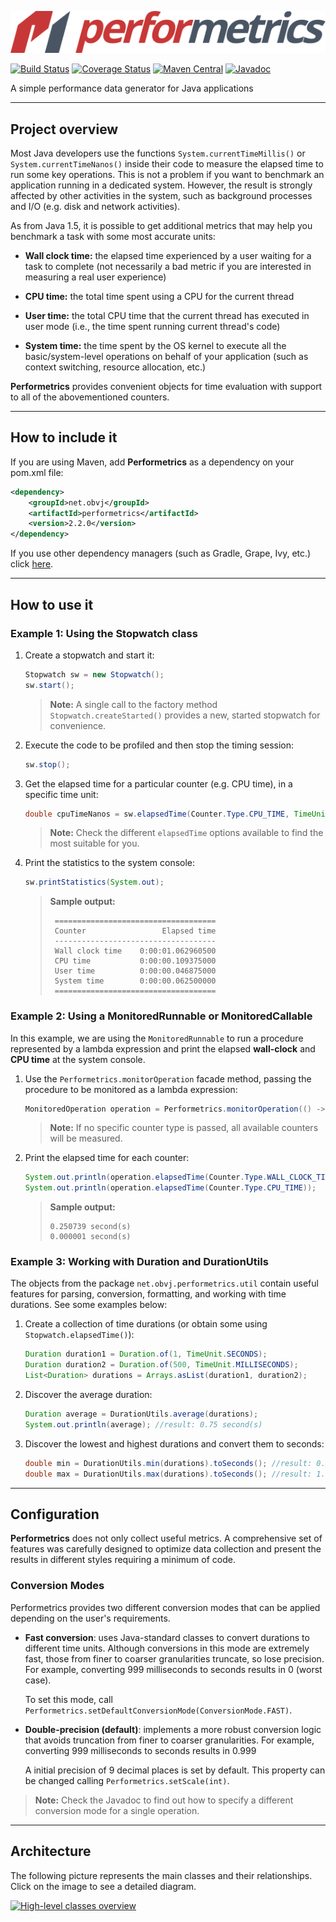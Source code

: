 ![Performetrics logo](resources/performetrics_logo.svg)

[![Build Status](https://travis-ci.org/oswaldobapvicjr/performetrics.svg?branch=master)](https://travis-ci.org/oswaldobapvicjr/performetrics)
[![Coverage Status](https://coveralls.io/repos/github/oswaldobapvicjr/performetrics/badge.svg?branch=master)](https://coveralls.io/github/oswaldobapvicjr/performetrics?branch=master)
[![Maven Central](https://maven-badges.herokuapp.com/maven-central/net.obvj/performetrics/badge.svg)](https://maven-badges.herokuapp.com/maven-central/net.obvj/performetrics)
[![Javadoc](https://javadoc.io/badge2/net.obvj/performetrics/javadoc.svg)](https://javadoc.io/doc/net.obvj/performetrics)

A simple performance data generator for Java applications

---

## Project overview

Most Java developers use the functions `System.currentTimeMillis()` or `System.currentTimeNanos()` inside their code to measure the elapsed time to run some key operations. This is not a problem if you want to benchmark an application running in a dedicated system. However, the result is strongly affected by other activities in the system, such as background processes and I/O (e.g. disk and network activities).

As from Java 1.5, it is possible to get additional metrics that may help you benchmark a task with some most accurate units:

- **Wall clock time:** the elapsed time experienced by a user waiting for a task to complete (not necessarily a bad metric if you are interested in measuring a real user experience)

- **CPU time:** the total time spent using a CPU for the current thread

- **User time:** the total CPU time that the current thread has executed in user mode (i.e., the time spent running current thread's  code)

- **System time:** the time spent by the OS kernel to execute all the basic/system-level operations on behalf of your application (such as context switching, resource allocation, etc.)

**Performetrics** provides convenient objects for time evaluation with support to all of the abovementioned counters.

---

## How to include it

If you are using Maven, add **Performetrics** as a dependency on your pom.xml file:

```xml
<dependency>
    <groupId>net.obvj</groupId>
    <artifactId>performetrics</artifactId>
    <version>2.2.0</version>
</dependency>
```

If you use other dependency managers (such as Gradle, Grape, Ivy, etc.) click [here](https://maven-badges.herokuapp.com/maven-central/net.obvj/performetrics).

---

## How to use it

### Example 1: Using the Stopwatch class

1. Create a stopwatch and start it:

    ```java
    Stopwatch sw = new Stopwatch();
    sw.start();
    ```

    > **Note:** A single call to the factory method `Stopwatch.createStarted()` provides a new, started stopwatch for convenience.

2. Execute the code to be profiled and then stop the timing session:

    ```java
    sw.stop();
    ```

3. Get the elapsed time for a particular counter (e.g. CPU time), in a specific time unit:

    ```java
    double cpuTimeNanos = sw.elapsedTime(Counter.Type.CPU_TIME, TimeUnit.NANOSECONDS);
    ```

    > **Note:** Check the different `elapsedTime` options available to find the most suitable for you.

4. Print the statistics to the system console:

    ```java
    sw.printStatistics(System.out);
    ```

    > **Sample output:**
    >
    > ````
    >  ====================================
    >  Counter                 Elapsed time
    >  ------------------------------------
    >  Wall clock time    0:00:01.062960500
    >  CPU time           0:00:00.109375000
    >  User time          0:00:00.046875000
    >  System time        0:00:00.062500000
    >  ====================================
    > ````

### Example 2: Using a MonitoredRunnable or MonitoredCallable

In this example, we are using the `MonitoredRunnable` to run a procedure represented by a lambda expression and print the elapsed **wall-clock** and **CPU time** at the system console.

1. Use the `Performetrics.monitorOperation` facade method, passing the procedure to be monitored as a lambda expression:

    ```java
    MonitoredOperation operation = Performetrics.monitorOperation(() -> myObject.doStuff());
    ```

    > **Note:** If no specific counter type is passed, all available counters will be measured.

2. Print the elapsed time for each counter:

    ```java
    System.out.println(operation.elapsedTime(Counter.Type.WALL_CLOCK_TIME));
    System.out.println(operation.elapsedTime(Counter.Type.CPU_TIME));
    ```
    > **Sample output:**
    >
    > ````
    > 0.250739 second(s)
    > 0.000001 second(s)
    > ````

### Example 3: Working with Duration and DurationUtils

The objects from the package `net.obvj.performetrics.util` contain useful features for parsing, conversion, formatting, and working with time durations. See some examples below:

1. Create a collection of time durations (or obtain some using `Stopwatch.elapsedTime()`):

    ```java
    Duration duration1 = Duration.of(1, TimeUnit.SECONDS);
    Duration duration2 = Duration.of(500, TimeUnit.MILLISECONDS);
    List<Duration> durations = Arrays.asList(duration1, duration2);
    ```

2. Discover the average duration:

    ```java
    Duration average = DurationUtils.average(durations);
    System.out.println(average); //result: 0.75 second(s)
    ```

2. Discover the lowest and highest durations and convert them to seconds:

    ```java
    double min = DurationUtils.min(durations).toSeconds(); //result: 0.5
    double max = DurationUtils.max(durations).toSeconds(); //result: 1.0
    ```

---
    
## Configuration
**Performetrics** does not only collect useful metrics. A comprehensive set of features was carefully designed to optimize data collection and present the results in different styles requiring a minimum of code.

### Conversion Modes

Performetrics provides two different conversion modes that can be applied depending on the user's requirements.

* **Fast conversion**: uses Java-standard classes to convert durations to different time units. Although conversions in this mode are extremely fast, those from finer to coarser granularities truncate, so lose precision. For example, converting 999 milliseconds to seconds results in 0 (worst case).

  To set this mode, call `Performetrics.setDefaultConversionMode(ConversionMode.FAST)`.  

* **Double-precision (default)**: implements a more robust conversion logic that avoids truncation from finer to coarser granularities. For example, converting 999 milliseconds to seconds results in 0.999

  A initial precision of 9 decimal places is set by default. This property can be changed calling `Performetrics.setScale(int)`.

> **Note:** Check the Javadoc to find out how to specify a different conversion mode for a single operation.

---

## Architecture

The following picture represents the main classes and their relationships. Click on the image to see a detailed diagram.

[![High-level classes overview](resources/High-level%20overview%20-%20v2.0-A.svg)](resources/Detailed%20class%20diagram%20-%20v2.1-A.svg)
